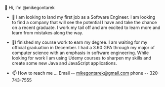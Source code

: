 👋 Hi, I’m @mikegontarek

- 👀 I am looking to land my first job as a Software Engineer.  I am looking to find a company that will see the potential I have and take the chance on a recent graduate.  I work my tail off and am excited to learn more and learn from mistakes along the way.  

- 🌱I finished my course work to earn my degree.  I am waiting for my official graduation in December.  I had a 3.60 GPA through my major of computer science with an emphasis in software engineering.  While looking for work I am using Udemy courses to sharpen my skills and create some new Java and JavaScript applications.

- 📫 How to reach me ...
Email -- mikegontarek@gmail.com
phone -- 320-743-7555
